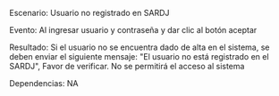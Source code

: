 Escenario:
	Usuario no registrado en SARDJ

Evento:
	Al ingresar usuario y contraseña y dar clic al botón aceptar

Resultado:
Si el usuario no se encuentra dado de alta en el sistema, se deben enviar el siguiente mensaje: "El usuario no está registrado en el SARDJ", Favor de verificar. No se permitirá el acceso al sistema

Dependencias:
NA
